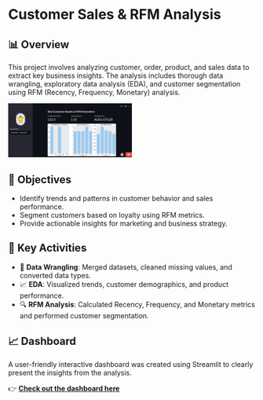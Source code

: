 # Customer Sales & RFM Analysis

## 📊 Overview
This project involves analyzing customer, order, product, and sales data to extract key business insights. The analysis includes thorough data wrangling, exploratory data analysis (EDA), and customer segmentation using RFM (Recency, Frequency, Monetary) analysis.

<img src="preview.png" alt="Customer Sales Dashboard" width="50%"/>

## 🧠 Objectives
- Identify trends and patterns in customer behavior and sales performance.
- Segment customers based on loyalty using RFM metrics.
- Provide actionable insights for marketing and business strategy.

## 📌 Key Activities
- 📂 **Data Wrangling**: Merged datasets, cleaned missing values, and converted data types.
- 📈 **EDA**: Visualized trends, customer demographics, and product performance.
- 🔍 **RFM Analysis**: Calculated Recency, Frequency, and Monetary metrics and performed customer segmentation.

## 📈 Dashboard

A user-friendly interactive dashboard was created using Streamlit to clearly present the insights from the analysis.

👉 **[Check out the dashboard here](https://github.com/azzandwi1/dashboard-DiCo)**


